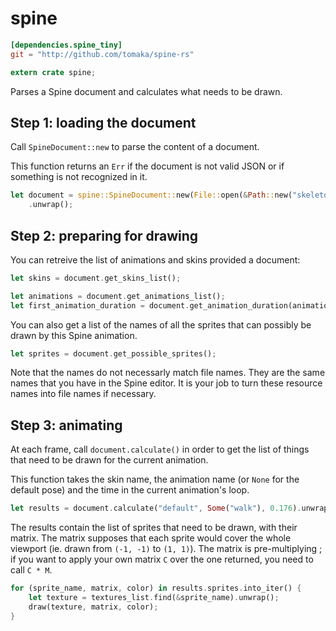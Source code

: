 # spine

```toml
[dependencies.spine_tiny]
git = "http://github.com/tomaka/spine-rs"
```

```rust
extern crate spine;
```

Parses a Spine document and calculates what needs to be drawn.

## Step 1: loading the document

Call `SpineDocument::new` to parse the content of a document.

This function returns an `Err` if the document is not valid JSON or if something is not
 recognized in it.

```rust
let document = spine::SpineDocument::new(File::open(&Path::new("skeleton.json")).unwrap())
    .unwrap();
```

## Step 2: preparing for drawing

You can retreive the list of animations and skins provided a document:

```rust
let skins = document.get_skins_list();

let animations = document.get_animations_list();
let first_animation_duration = document.get_animation_duration(animations[0]).unwrap();
```

You can also get a list of the names of all the sprites that can possibly be drawn by this
 Spine animation.

```rust
let sprites = document.get_possible_sprites();
```

Note that the names do not necessarly match file names. They are the same names that you have in
 the Spine editor. It is your job to turn these resource names into file names if necessary.

## Step 3: animating

At each frame, call `document.calculate()` in order to get the list of things that need to be
 drawn for the current animation.

This function takes the skin name, the animation name (or `None` for the default pose) and the
 time in the current animation's loop.

```rust
let results = document.calculate("default", Some("walk"), 0.176).unwrap();
```

The results contain the list of sprites that need to be drawn, with their matrix. The matrix
 supposes that each sprite would cover the whole viewport (ie. drawn from `(-1, -1)` to
 `(1, 1)`). The matrix is pre-multiplying ; if you want to apply your own matrix `C` over
 the one returned, you need to call `C * M`.

```rust
for (sprite_name, matrix, color) in results.sprites.into_iter() {
    let texture = textures_list.find(&sprite_name).unwrap();
    draw(texture, matrix, color);
}
```
